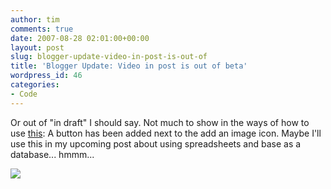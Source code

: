 ```yaml
---
author: tim
comments: true
date: 2007-08-28 02:01:00+00:00
layout: post
slug: blogger-update-video-in-post-is-out-of
title: 'Blogger Update: Video in post is out of beta'
wordpress_id: 46
categories:
- Code
---
```


Or out of "in draft" I should say.  Not much to show in the ways of how to use [this](http://buzz.blogger.com/2007/08/3-2-1-action.html):  A button has been added next to the add an image icon.  Maybe I'll use this in my upcoming post about using spreadsheets and base as a database... hmmm...    
  

![](http://lh6.google.com/timothy.broder/RtOBZJE6BSI/AAAAAAAAKoc/83d-BWrBiFM/s400/blogger_video_post.jpg?imgdl=1)
